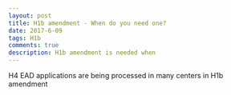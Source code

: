```yaml
---
layout: post
title: H1b amendment - When do you need one?
date: 2017-6-09
tags: H1b
comments: true
description: H1b amendment is needed when 
---
```


H4 EAD applications are being processed in many centers in H1b amendment
